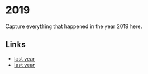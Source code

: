 # 2019

Capture everything that happened in the year 2019 here.

## Links
- [last year](calendar/years/2018.md)
- [last year](calendar/years/2020.md)